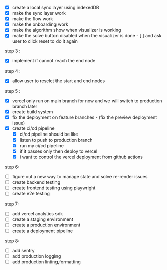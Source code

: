 - [x] create a local sync layer using indexedDB
- [x] make the sync layer work
- [x] make the flow work
- [x] make the onboarding work
- [x] make the algorithm show when visualizer is working
- [x] make the solve button disabled when the visualizer is done - [ ] and ask user to click reset to do it again

step 3 :

- [x] implement if cannot reach the end node

step 4 :

- [x] allow user to reselct the start and end nodes

step 5 :

- [x] vercel only run on main branch for now and we will switch to production branch later
- [x] create build system
- [x] fix the deployment on feature branches - (fix the preview deployment issue)
- [x] create ci/cd pipeline
  - [x] ci/cd pipeline should be like
  - [x] listen to push to production branch
  - [x] run my ci/cd pipeline
  - [x] if it passes only then deploy to vercel
  - [x] i want to control the vercel deployment from github actions

step 6:

- [ ] figure out a new way to manage state and solve re-render issues
- [ ] create backend testing
- [ ] create frontend testing using playwright
- [ ] create e2e testing

step 7:

- [ ] add vercel analytics sdk
- [ ] create a staging environment
- [ ] create a production environment
- [ ] create a deployment pipeline

step 8:

- [ ] add sentry
- [ ] add production logging
- [ ] add production linting,formatting
